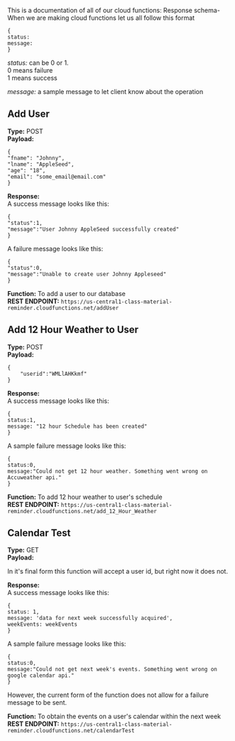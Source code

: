 This is a documentation of all of our cloud functions:
Response schema- When we are making cloud functions let us all follow this format
```
{
status:
message:
}
```
*status:* can be 0 or 1.   
0 means failure  
1 means success  

*message:* a sample message to let client know about the operation  


## Add User

**Type:** POST  
**Payload:**
```
{
"fname": "Johnny",
"lname": "AppleSeed",
"age": "18",
"email": "some_email@email.com"
}
```
**Response:**  
A success message looks like this:  
```
{
"status":1,
"message":"User Johnny AppleSeed successfully created"
}
```
A failure message looks like this:  
```
{
"status":0,
"message":"Unable to create user Johnny Appleseed"
}
```

**Function:** To add a user to our database  
**REST ENDPOINT:**  ``` https://us-central1-class-material-reminder.cloudfunctions.net/addUser ```    

## Add 12 Hour Weather to User

**Type:** POST  
**Payload:**
```
{
	"userid":"WMLlAHKkmf"
}
```
**Response:**  
A success message looks like this:  
```
{
status:1, 
message: "12 hour Schedule has been created"
}
```
A sample failure message looks like this:  
```
{
status:0,
message:"Could not get 12 hour weather. Something went wrong on Accuweather api."
}
```

**Function:** To add 12 hour weather to user's schedule  
**REST ENDPOINT:**  ``` https://us-central1-class-material-reminder.cloudfunctions.net/add_12_Hour_Weather ```  

## Calendar Test

**Type:** GET  
**Payload:**

In it's final form this function will accept a user id, but right now it does not.

**Response:**  
A success message looks like this:  
```
{
status: 1,
message: 'data for next week successfully acquired',
weekEvents: weekEvents
}
```
A sample failure message looks like this:  
```
{
status:0,
message:"Could not get next week's events. Something went wrong on google calendar api."
}
```
However, the current form of the function does not allow for a failure message to be sent.

**Function:** To obtain the events on a user's calendar within the next week 
**REST ENDPOINT:**  ``` https://us-central1-class-material-reminder.cloudfunctions.net/calendarTest ```  